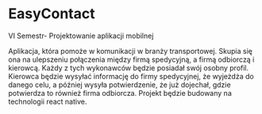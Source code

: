 # EasyContact
VI Semestr- Projektowanie aplikacji mobilnej

Aplikacja, która pomoże w komunikacji w branży transportowej.
Skupia się ona na ulepszeniu połączenia między firmą spedycyjną, a firmą odbiorczą i kierowcą. Każdy z tych wykonawców będzie posiadał swój osobny profil. 
Kierowca będzie wysyłać informację do firmy spedycyjnej, że wyjeżdża do danego celu, a później wysyła potwierdzenie, że już dojechał, gdzie potwierdza to również firma odbiorcza.
Projekt będzie budowany na technologii react native.
